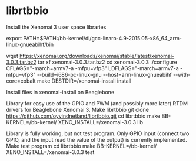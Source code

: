 # librtbbio

Install the Xenomai 3 user space libraries

export PATH=$PATH:<xenomai kernel folder>/bb-kernel/dl/gcc-linaro-4.9-2015.05-x86_64_arm-linux-gnueabihf/bin

wget https://xenomai.org/downloads/xenomai/stable/latest/xenomai-3.0.3.tar.bz2
tar xf xenomai-3.0.3.tar.bz2
cd xenomai-3.0.3
./configure CFLAGS="-march=armv7-a -mfpu=vfp3" LDFLAGS="-march=armv7-a -mfpu=vfp3" --build=i686-pc-linux-gnu --host=arm-linux-gnueabihf --with-core=cobalt
make DESTDIR=<xenomai kernel folder>/xenomai-install install

Install files in xenomai-install on Beaglebone

Library for easy use of the GPIO and PWM (and possibly more later) RTDM drivers for Beaglebone Xenomai 3.
Make librtbbio
git clone https://github.com/oyvindnetland/librtbbio.git
cd librtbbio
make BB-KERNEL=<xenomai kernel folder>/bb-kernel/ XENO_INSTALL=<xenomai kernel folder>/xenomai-3.0.3 lib

Library is fully working, but not test program. Only GPIO input (connect two GPIO, and the input read the value of the output) is currently implemented.
Make test program
cd librtbbio
make BB-KERNEL=<xenomai kernel folder>/bb-kernel/ XENO_INSTALL=<xenomai kernel folder>/xenomai-3.0.3 test


